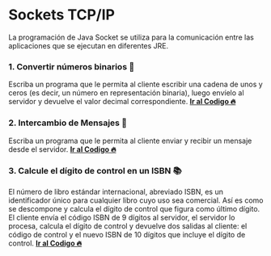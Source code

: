 # **Sockets TCP/IP**

La programación de Java Socket se utiliza para la comunicación entre las aplicaciones que se ejecutan en diferentes JRE.

### **1. Convertir números binarios 📑**

Escriba un programa que le permita al cliente escribir una cadena de unos y ceros (es decir, un número en representación binaria), luego envíelo al servidor y devuelve el valor decimal correspondiente. [**Ir al Codigo 🔥**](https://github.com/munozrc/socket-server-java/tree/main/binary)

### **2. Intercambio de Mensajes 📩**

Escriba un programa que le permita al cliente enviar y recibir un mensaje desde el servidor. [**Ir al Codigo 🔥**](https://github.com/munozrc/socket-server-java/tree/main/simple)

### **3. Calcule el dígito de control en un ISBN 📚**

El número de libro estándar internacional, abreviado ISBN, es un identificador único para cualquier libro cuyo uso sea comercial. Así es como se descompone y calcula el dígito de control que figura como último dígito.
El cliente envía el código ISBN de 9 dígitos al servidor, el servidor lo procesa, calcula el dígito de control y devuelve dos salidas al cliente: el código de control y el nuevo ISBN de 10 dígitos que incluye el dígito de control. [**Ir al Codigo 🔥**](https://github.com/munozrc/socket-server-java/tree/main/isbn)
